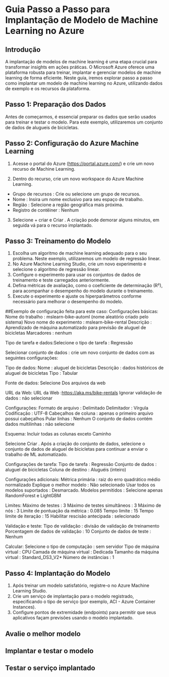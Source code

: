 # Guia Passo a Passo para Implantação de Modelo de Machine Learning no Azure

## Introdução
A implantação de modelos de machine learning é uma etapa crucial para transformar insights em ações práticas. O Microsoft Azure oferece uma plataforma robusta para treinar, implantar e gerenciar modelos de machine learning de forma eficiente. Neste guia, iremos explorar passo a passo como implantar um modelo de machine learning no Azure, utilizando dados de exemplo e os recursos da plataforma.

## Passo 1: Preparação dos Dados
Antes de começarmos, é essencial preparar os dados que serão usados para treinar e testar o modelo. Para este exemplo, utilizaremos um conjunto de dados de alugueis de bicicletas. 

## Passo 2: Configuração do Azure Machine Learning
1. Acesse o portal do Azure (https://portal.azure.com/) e crie um novo recurso de Machine Learning.

2. Dentro do recurso, crie um novo workspace do Azure Machine Learning.
- Grupo de recursos : Crie ou selecione um grupo de recursos.
- Nome : Insira um nome exclusivo para seu espaço de trabalho.
- Região : Selecione a região geográfica mais próxima.
- Registro de contêiner : Nenhum

3. Selecione + criar e  Criar . A criação pode demorar alguns minutos, em seguida vá para o recurso implantado.

## Passo 3: Treinamento do Modelo
1. Escolha um algoritmo de machine learning adequado para o seu problema. Neste exemplo, utilizaremos um modelo de regressão linear.
2. No Azure Machine Learning Studio, crie um novo experimento e selecione o algoritmo de regressão linear.
3. Configure o experimento para usar os conjuntos de dados de treinamento e teste carregados anteriormente.
4. Defina métricas de avaliação, como o coeficiente de determinação (R²), para acompanhar o desempenho do modelo durante o treinamento.
5. Execute o experimento e ajuste os hiperparâmetros conforme necessário para melhorar o desempenho do modelo.

##Exemplo de configuração feita para este caso:
Configurações básicas:
Nome do trabalho : mslearn-bike-automl (nome aleatório criado pelo sistema)
Novo nome do experimento : mslearn-bike-rental
Descrição : Aprendizado de máquina automatizado para previsão de aluguel de bicicletas
Marcadores : nenhum

Tipo de tarefa e dados:Selecione o tipo de tarefa : Regressão


Selecionar conjunto de dados : crie um novo conjunto de dados com as seguintes configurações:

Tipo de dados:
Nome : aluguel de bicicletas
Descrição : dados históricos de aluguel de bicicletas
Tipo : Tabular

Fonte de dados:
Selecione Dos arquivos da web

URL da Web:
URL da Web :https://aka.ms/bike-rentals
Ignorar validação de dados : não selecionar

Configurações:
Formato de arquivo : Delimitado
Delimitador : Vírgula
Codificação : UTF-8
Cabeçalhos de coluna : apenas o primeiro arquivo possui cabeçalhos
Pular linhas : Nenhum
O conjunto de dados contém dados multilinhas : não selecione

Esquema:
Incluir todas as colunas exceto Caminho

Selecione Criar . Após a criação do conjunto de dados, selecione o conjunto de dados de aluguel de bicicletas para continuar a enviar o trabalho de ML automatizado.


Configurações de tarefa:
Tipo de tarefa : Regressão
Conjunto de dados : aluguel de bicicletas
Coluna de destino : Aluguéis (inteiro)

Configurações adicionais:
Métrica primária : raiz do erro quadrático médio normalizado
Explique o melhor modelo : Não selecionado
Usar todos os modelos suportados : Desmarcado.
Modelos permitidos : Selecione apenas RandomForest e LightGBM

Limites:
Máximo de testes : 3
Máximo de testes simultâneos : 3
Máximo de nós : 3
Limite de pontuação da métrica : 0.085
Tempo limite : 15
Tempo limite de iteração : 15
Habilitar rescisão antecipada : selecionado

Validação e teste:
Tipo de validação : divisão de validação de treinamento
Porcentagem de dados de validação : 10
Conjunto de dados de teste : Nenhum

Calcular:
Selecione o tipo de computação : sem servidor
Tipo de máquina virtual : CPU
Camada de máquina virtual : Dedicada
Tamanho da máquina virtual : Standard_DS3_V2*
Número de instâncias : 1

## Passo 4: Implantação do Modelo
1. Após treinar um modelo satisfatório, registre-o no Azure Machine Learning Studio.
2. Crie um serviço de implantação para o modelo registrado, especificando o tipo de serviço (por exemplo, ACI - Azure Container Instances).
3. Configure pontos de extremidade (endpoints) para permitir que seus aplicativos façam previsões usando o modelo implantado.

## Avalie o melhor modelo

## Implantar e testar o modelo

## Testar o serviço implantado
